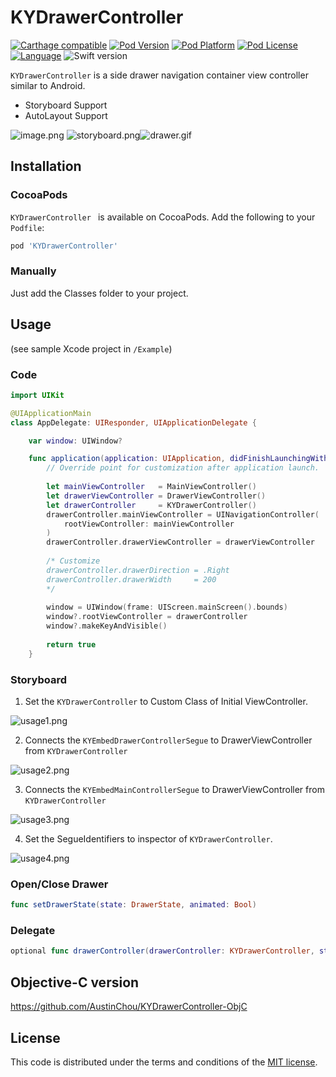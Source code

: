 # KYDrawerController

[![Carthage compatible](https://img.shields.io/badge/Carthage-compatible-4BC51D.svg?style=flat)](https://github.com/Carthage/Carthage)
[![Pod Version](http://img.shields.io/cocoapods/v/KYDrawerController.svg?style=flat)](http://cocoadocs.org/docsets/KYDrawerController/)
[![Pod Platform](http://img.shields.io/cocoapods/p/KYDrawerController.svg?style=flat)](http://cocoadocs.org/docsets/KYDrawerController/)
[![Pod License](http://img.shields.io/cocoapods/l/KYDrawerController.svg?style=flat)](https://github.com/ykyohei/KYDrawerController/blob/master/LICENSE)
[![Language](http://img.shields.io/badge/language-swift-brightgreen.svg?style=flat)](https://developer.apple.com/swift)
![Swift version](https://img.shields.io/badge/swift-3.0-orange.svg)

`KYDrawerController` is a side drawer navigation container view controller similar to Android.

* Storyboard Support
* AutoLayout Support

![image.png](https://cloud.githubusercontent.com/assets/5757351/7665531/399a88c0-fbf6-11e4-8051-0d05fa4baa38.png "image.png") ![storyboard.png](https://cloud.githubusercontent.com/assets/5757351/7665532/399c740a-fbf6-11e4-9fb9-4913a8f2e446.png "storyboard.png.png")![drawer.gif](https://cloud.githubusercontent.com/assets/5757351/8270983/3e59cfe6-183a-11e5-8a9b-5a1ac1aee2bc.gif "drawer.png")


## Installation

### CocoaPods

`KYDrawerController ` is available on CocoaPods.
Add the following to your `Podfile`:

```ruby
pod 'KYDrawerController'
```

### Manually
Just add the Classes folder to your project.


## Usage
(see sample Xcode project in `/Example`)

### Code

```Swift
import UIKit

@UIApplicationMain
class AppDelegate: UIResponder, UIApplicationDelegate {

    var window: UIWindow?

    func application(application: UIApplication, didFinishLaunchingWithOptions launchOptions: [NSObject: AnyObject]?) -> Bool {
        // Override point for customization after application launch.
        
        let mainViewController   = MainViewController()
        let drawerViewController = DrawerViewController()
        let drawerController     = KYDrawerController()
        drawerController.mainViewController = UINavigationController(
            rootViewController: mainViewController
        )
        drawerController.drawerViewController = drawerViewController
        
        /* Customize
        drawerController.drawerDirection = .Right
        drawerController.drawerWidth     = 200
        */
       
        window = UIWindow(frame: UIScreen.mainScreen().bounds)
        window?.rootViewController = drawerController
        window?.makeKeyAndVisible()
        
        return true
    }
```

### Storyboard
 1. Set the `KYDrawerController` to Custom Class of Initial ViewController.
 
 ![usage1.png](https://cloud.githubusercontent.com/assets/5757351/7665220/a9d378a8-fbe8-11e4-8eb3-a66f37bebece.png)
 
 2.  Connects the `KYEmbedDrawerControllerSegue` to DrawerViewController from `KYDrawerController`
 
 ![usage2.png](https://cloud.githubusercontent.com/assets/5757351/7665217/a995f6ae-fbe8-11e4-811a-779814197a55.png "usage2.png")


 3. Connects the `KYEmbedMainControllerSegue` to DrawerViewController from `KYDrawerController`

 ![usage3.png](https://cloud.githubusercontent.com/assets/5757351/7665218/a99a6748-fbe8-11e4-89d3-e599765f0eb6.png "usage3.png")


 4. Set the SegueIdentifiers to inspector of `KYDrawerController`. 

 ![usage4.png](https://cloud.githubusercontent.com/assets/5757351/7665219/a99c790c-fbe8-11e4-84bc-bf03b01e8a14.png "usage4.png")

 
### Open/Close Drawer
```Swift
func setDrawerState(state: DrawerState, animated: Bool)
```


### Delegate
```Swift
optional func drawerController(drawerController: KYDrawerController, stateChanged state: KYDrawerController.DrawerState)
```


## Objective-C version

https://github.com/AustinChou/KYDrawerController-ObjC

## License

This code is distributed under the terms and conditions of the [MIT license](LICENSE). 
